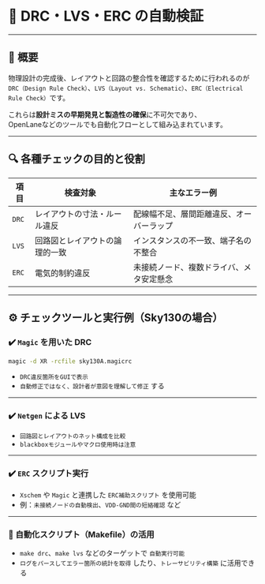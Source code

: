 # 🧪 DRC・LVS・ERC の自動検証

---

## 📘 概要

物理設計の完成後、レイアウトと回路の整合性を確認するために行われるのが  
`DRC（Design Rule Check）`、`LVS（Layout vs. Schematic）`、`ERC（Electrical Rule Check）`です。

これらは**設計ミスの早期発見と製造性の確保**に不可欠であり、  
OpenLaneなどのツールでも自動化フローとして組み込まれています。

---

## 🔍 各種チェックの目的と役割

| 項目 | 検査対象 | 主なエラー例 |
|------|----------|--------------|
| `DRC` | レイアウトの寸法・ルール違反 | 配線幅不足、層間距離違反、オーバーラップ |
| `LVS` | 回路図とレイアウトの論理的一致 | インスタンスの不一致、端子名の不整合 |
| `ERC` | 電気的制約違反 | 未接続ノード、複数ドライバ、メタ安定懸念 |

---

## ⚙️ チェックツールと実行例（Sky130の場合）

### ✔️ `Magic` を用いた DRC

```bash
magic -d XR -rcfile sky130A.magicrc
```

- `DRC違反箇所をGUIで表示`
- `自動修正ではなく、設計者が意図を理解して修正` する

---

### ✔️ `Netgen` による LVS

- `回路図とレイアウトのネット構成を比較`
- `blackboxモジュールやマクロ使用時は注意`

---

### ✔️ `ERC` スクリプト実行

- `Xschem` や `Magic` と連携した `ERC補助スクリプト` を使用可能
- 例：`未接続ノードの自動検出`、`VDD-GND間の短絡確認` など

---

### 🧰 自動化スクリプト（Makefile）の活用

- `make drc`、`make lvs` などのターゲットで `自動実行可能`
- `ログをパースしてエラー箇所の統計を取得` したり、`トレーサビリティ構築` に活用できる
